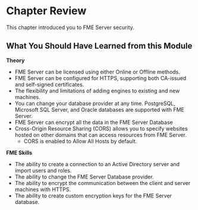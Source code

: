 # Chapter Review #

This chapter introduced you to FME Server security.

## What You Should Have Learned from this Module ##

**Theory**

- FME Server can be licensed using either Online or Offline methods.
- FME Server can be configured for HTTPS, supporting both CA-issued and self-signed certificates.
- The flexibility and limitations of adding engines to existing and new machines.
- You can change your database provider at any time. PostgreSQL, Microsoft SQL Server, and Oracle databases are supported with FME Server.
- FME Server can encrypt all the data in the FME Server Database
- Cross-Origin Resource Sharing (CORS) allows you to specify websites hosted on other domains that can access resources from FME Server.
	- CORS is enabled to Allow All Hosts by default.


**FME Skills**

- The ability to create a connection to an Active Directory server and import users and roles.
- The ability to change the FME Server Database provider.
- The ability to encrypt the communication between the client and server machines with HTTPS.
- The ability to create custom encryption keys for the FME Server database.
